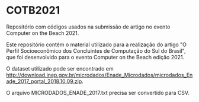 # COTB2021
Repositório com códigos usados na submissão de artigo no evento Computer on the Beach 2021.

Este repositório contém o material utilizado para a realização do artigo "O Perfil Socioeconômico dos Concluintes de Computação do Sul do Brasil", que foi desenvolvido para o evento Computer on the Beach edição 2021.

O dataset utilizado pode ser encontrado em http://download.inep.gov.br/microdados/Enade_Microdados/microdados_Enade_2017_portal_2018.10.09.zip.

O arquivo MICRODADOS_ENADE_2017.txt precisa ser convertido para CSV.
